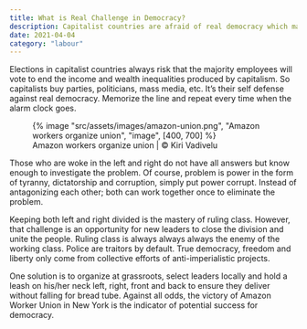 ```yaml
---
title: What is Real Challenge in Democracy?
description: Capitalist countries are afraid of real democracy which may make the rich pay
date: 2021-04-04
category: "labour"
---
```


Elections in capitalist countries always risk that the majority employees will vote to end the income and wealth inequalities produced by capitalism. So capitalists buy parties, politicians, mass media, etc. It’s their self defense against real democracy. Memorize the line and repeat every time when the alarm clock goes.

<!-- excerpt -->

<figure>
{% image "src/assets/images/amazon-union.png", "Amazon workers organize union", "image", [400, 700] %}
<figcaption>Amazon workers organize union | © Kiri Vadivelu</figcaption>
</figure>

Those who are woke in the left and right do not have all answers but know enough to investigate the problem. Of course, problem is power in the form of tyranny, dictatorship and corruption, simply put power corrupt. Instead of antagonizing each other; both can work together once to eliminate the problem.

Keeping both left and right divided is the mastery of ruling class. However, that challenge is an opportunity for new leaders to close the division and unite the people. Ruling class is always always always the enemy of the working class. Police are traitors by default. True democracy, freedom and liberty only come from collective efforts of anti-imperialistic projects.

One solution is to organize at grassroots, select leaders locally and hold a leash on his/her neck left, right, front and back to ensure they deliver without falling for bread tube. Against all odds, the victory of Amazon Worker Union in New York is the indicator of potential success for democracy.
